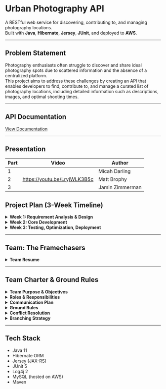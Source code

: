 # Urban Photography API
A RESTful web service for discovering, contributing to, and managing photography locations.  
Built with **Java**, **Hibernate**, **Jersey**, **JUnit**, and deployed to **AWS**.

---

## Problem Statement
Photography enthusiasts often struggle to discover and share ideal photography spots due to scattered information and the absence of a centralized platform.  
This project aims to address these challenges by creating an API that enables developers to find, contribute to, and manage a curated list of photography locations, including detailed information such as descriptions, images, and optimal shooting times.

---

## API Documentation

[View Documentation](apiDocumentation.md)

---

## Presentation
|Part|Video| Author        |
|--|--|---------------|
|1|| Micah Darling |
|2|https://youtu.be/LryjWLK3B5c| Matt Brophy   |
|3|| Jamin Zimmerman|

## Project Plan (3-Week Timeline)

<details>
<summary><strong>Week 1: Requirement Analysis & Design</strong></summary>

- [X] Finalize API functionality and endpoints (GET, POST, PUT, DELETE)
- [ ] Design the database schema for Location model using Hibernate
- [ ] Set up Maven structure and dependencies (Hibernate, Log4j, JUnit, gitIgnore, Persistence package with classes Database, PropertiesLoader, GenericDao)
- [ ] Configure AWS for DB hosting - Matt will ask Paula
- [X] Assign tasks and roles
- [ ] Create Location and Coordinate entities - Micah
- [ ] Map entities to database via hibernate - Micah
- [ ] Setup API endpoint service shells '/services' & '/locations' shells for our URI endpoints

**Deliverables**:
- Codebase setup
- API design
- AWS DB connection
- Planning doc with milestones
</details>

<details>
<summary><strong>Week 2: Core Development</strong></summary>

- Implement CRUD endpoints with Hibernate
- Configure Log4j for logging
- Write internal unit tests with JUnit
- Code documentation and comments

**Deliverables**:
- Functional REST API
- Logging support
- In-progress code documentation
</details>

<details>
<summary><strong>Week 3: Testing, Optimization, Deployment</strong></summary>

- Write full JUnit tests (including edge cases)
- Deploy to AWS
- Write user + developer documentation

**Deliverables**:
- Fully tested API
- AWS deployment
- Polished documentation
</details>

---

## Team: The Framechasers

<details>
<summary><strong>Team Resume</strong></summary>

**Jamin Zimmerman**  
Sheboygan, WI  
Java, GitHub, JS, debugging  
UW-Stout & MATC  
Clean code & collaboration  
Rock climbing, sports, music

---

**Micah Darling**  
Sun Prairie, WI  
Java, OOP, front-end  
UW-Platteville & Madison College  
Creative problem solver  
Hiking, board games, hockey

---

**Alperen Ozelce**  
Izmir, Türkiye  
Java, full stack  
Political Science @ MCBU  
Curious & quick learner  
Photography, swimming

---

**Matt Brophy**  
Rhinelander, WI  
Java, SQL, HTML/CSS  
Madison College  
Project management pro  
BBQ master, charcuterie fan
</details>

---

## Team Charter & Ground Rules

<details>
<summary><strong>Team Purpose & Objectives</strong></summary>

**Purpose**:
- Build a public-facing web service
- Document it well
- Showcase a polished team portfolio

**Objectives**:
- CRUD REST API
- Final presentation
- Weekly logs & GitHub repo
- Project plan with timeline
</details>

<details>
<summary><strong>Roles & Responsibilities</strong></summary>

| Role            | Assigned To       | Responsibilities              |
|-----------------|-------------------|-------------------------------|
| Coordinator     | Alperen Ozelce    | Coordinate team meetings      |
| Meeting Leader  | Jamin Zimmerman   | Lead team meetings            |
| Scribe          | Matt Brophy       | Document & submit minutes     |
| Repo Manager    | Micah Darling     | Create & manage GitHub repo   |
</details>

<details>
<summary><strong>Communication Plan</strong></summary>

- **Slack** for daily communication
- **Teams** for weekly meetings (Wednesday @ 4:30 PM)
- Slack used for team and instructor updates
</details>

<details>
<summary><strong>Ground Rules</strong></summary>

- Everyone contributes
- Attend weekly meetings (or provide an update)
- Meet deadlines
- Communicate when stuck
- Provide respectful, constructive feedback
</details>

<details>
<summary><strong>Conflict Resolution</strong></summary>

- Use team vote to resolve disputes
- Seek mutual understanding
- Escalate to instructor if needed
- If team member is unresponsive for 48+ hours, and team has tried to contact at least 3 times, the team will let the instructor know and pick up any assigned work we feel is crucial.
</details>

<details>
<summary><strong>Branching Strategy</strong></summary>

- Follow Java best practices
- Branch by feature
- Pull requests will be noted in Slack when they are ready and anyone will pick them up
- Merge Main branch into your own branch before pushing for code review

</details>

---

## Tech Stack
- Java 11
- Hibernate ORM
- Jersey (JAX-RS)
- JUnit 5
- Log4j 2
- MySQL (hosted on AWS)
- Maven  
